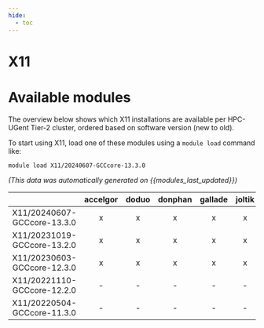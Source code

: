 ```yaml
---
hide:
  - toc
---
```


X11
===

# Available modules


The overview below shows which X11 installations are available per HPC-UGent Tier-2 cluster, ordered based on software version (new to old).

To start using X11, load one of these modules using a `module load` command like:

```shell
module load X11/20240607-GCCcore-13.3.0
```

*(This data was automatically generated on {{modules_last_updated}})*  

| |accelgor|doduo|donphan|gallade|joltik|shinx|
| :---: | :---: | :---: | :---: | :---: | :---: | :---: |
|X11/20240607-GCCcore-13.3.0|x|x|x|x|x|x|
|X11/20231019-GCCcore-13.2.0|x|x|x|x|x|x|
|X11/20230603-GCCcore-12.3.0|x|x|x|x|x|x|
|X11/20221110-GCCcore-12.2.0|-|-|-|-|-|x|
|X11/20220504-GCCcore-11.3.0|-|-|-|-|-|x|

